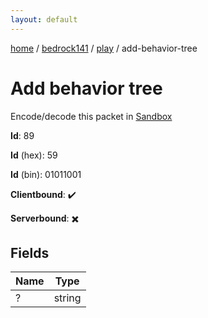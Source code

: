 ```yaml
---
layout: default
---
```


[home](/)  /  [bedrock141](/protocol/bedrock141)  /  [play](/protocol/bedrock141/play)  /  add-behavior-tree

# Add behavior tree

Encode/decode this packet in [Sandbox](../../../sandbox/bedrock141#Play.AddBehaviorTree)

**Id**: 89

**Id** (hex): 59

**Id** (bin): 01011001

**Clientbound**: ✔️

**Serverbound**: ✖️

## Fields

Name | Type
---|---
? | string
